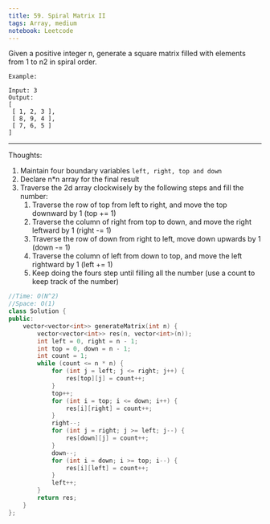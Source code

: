 ```yaml
---
title: 59. Spiral Matrix II
tags: Array, medium
notebook: Leetcode
---
```

Given a positive integer n, generate a square matrix filled with elements from 1 to n2 in spiral order.
```
Example:

Input: 3
Output:
[
 [ 1, 2, 3 ],
 [ 8, 9, 4 ],
 [ 7, 6, 5 ]
]
```
----------
Thoughts:
1. Maintain four boundary variables `left, right, top and down`
2. Declare n*n array for the final result
3. Traverse the 2d array clockwisely by the following steps and fill the number:
   1. Traverse the row of top from left to right, and move the top downward by 1 (top += 1)
   2. Traverse the column of right from top to down, and move the right leftward by 1 (right -= 1)
   3. Traverse the row of down from right to left, move down upwards by 1 (down -= 1)
   4. Traverse the column of left from down to top, and move the left rightward by 1 (left += 1)
   5. Keep doing the fours step until filling all the number (use a count to keep track of the number)

```c++
//Time: O(N^2)
//Space: O(1)
class Solution {
public:
    vector<vector<int>> generateMatrix(int n) {
        vector<vector<int>> res(n, vector<int>(n));
        int left = 0, right = n - 1;
        int top = 0, down = n - 1;
        int count = 1;
        while (count <= n * n) {
            for (int j = left; j <= right; j++) {
                res[top][j] = count++;
            }
            top++;
            for (int i = top; i <= down; i++) {
                res[i][right] = count++;
            }
            right--;
            for (int j = right; j >= left; j--) {
                res[down][j] = count++;
            }
            down--;
            for (int i = down; i >= top; i--) {
                res[i][left] = count++;
            }
            left++;
        }
        return res;
    }
};
```